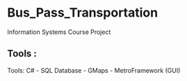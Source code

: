 # Bus_Pass_Transportation
Information Systems Course Project

## Tools : 
Tools: C# - SQL Database - GMaps - MetroFramework (GUI)
